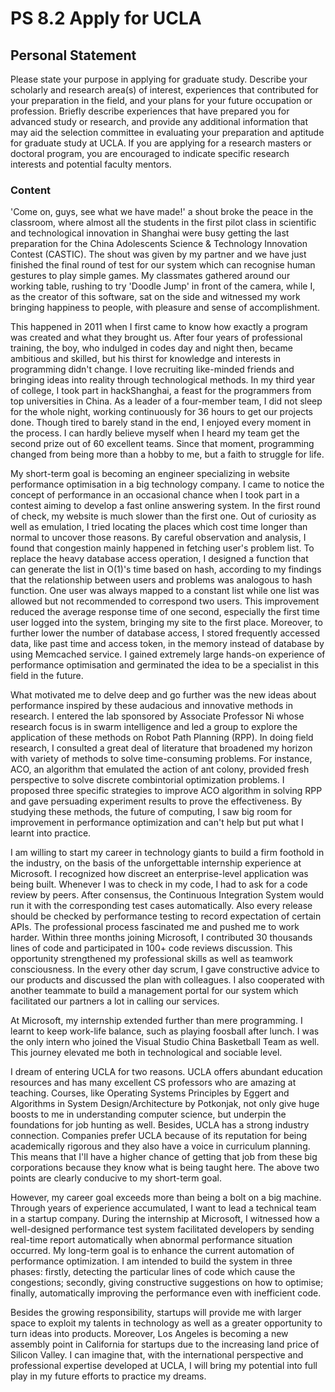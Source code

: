 # PS 8.2 Apply for UCLA

## Personal Statement

Please state your purpose in applying for graduate study. Describe your scholarly and research area(s) of interest, experiences that contributed for your preparation in the field, and your plans for your future occupation or profession. Briefly describe experiences that have prepared you for advanced study or research, and provide any additional information that may aid the selection committee in evaluating your preparation and aptitude for graduate study at UCLA. If you are applying for a research masters or doctoral program, you are encouraged to indicate specific research interests and potential faculty mentors.

### Content

'Come on, guys, see what we have made!' a shout broke the peace in the classroom, where almost all the students in the first pilot class in scientific and technological innovation in Shanghai were busy getting the last preparation for the China Adolescents Science & Technology Innovation Contest (CASTIC). The shout was given by my partner and we have just finished the final round of test for our system which can recognise human gestures to play simple games. My classmates gathered around our working table, rushing to try 'Doodle Jump' in front of the camera, while I, as the creator of this software, sat on the side and witnessed my work bringing happiness to people, with pleasure and sense of accomplishment.

This happened in 2011 when I first came to know how exactly a program was created and what they brought us. After four years of professional training, the boy, who indulged in codes day and night then, became ambitious and skilled, but his thirst for knowledge and interests in programming didn't change. I love recruiting like-minded friends and bringing ideas into reality through technological methods. In my third year of college, I took part in hackShanghai, a feast for the programmers from top universities in China. As a leader of a four-member team, I did not sleep for the whole night, working continuously for 36 hours to get our projects done. Though tired to barely stand in the end, I enjoyed every moment in the process. I can hardly believe myself when I heard my team get the second prize out of 60 excellent teams. Since that moment, programming changed from being more than a hobby to me, but a faith to struggle for life.

My short-term goal is becoming an engineer specializing in website performance optimisation in a big technology company. I came to notice the concept of performance in an occasional chance when I took part in a contest aiming to develop a fast online answering system. In the first round of check, my website is much slower than the first one. Out of curiosity as well as emulation, I tried locating the places which cost time longer than normal to uncover those reasons. By careful observation and analysis, I found that congestion mainly happened in fetching user's problem list. To replace the heavy database access operation, I designed a function that can generate the list in O(1)'s time based on hash, according to my findings that the relationship between users and problems was analogous to hash function. One user was always mapped to a constant list while one list was allowed but not recommended to correspond two users. This improvement reduced the average response time of one second, especially the first time user logged into the system, bringing my site to the first place. Moreover, to further lower the number of database access, I stored frequently accessed data, like past time and access token, in the memory instead of database by using Memcached service. I gained extremely large hands-on experience of performance optimisation and germinated the idea to be a specialist in this field in the future.

What motivated me to delve deep and go further was the new ideas about performance inspired by these audacious and innovative methods in research. I entered the lab sponsored by Associate Professor Ni whose research focus is in swarm intelligence and led a group to explore the application of these methods on Robot Path Planning (RPP). In doing field research, I consulted a great deal of literature that broadened my horizon with variety of methods to solve time-consuming problems. For instance, ACO, an algorithm that emulated the action of ant colony, provided fresh perspective to solve discrete combintorial optimization problems. I proposed three specific strategies to improve ACO algorithm in solving RPP and gave persuading experiment results to prove the effectiveness. By studying these methods, the future of computing, I saw big room for improvement in performance optimization and can't help but put what I learnt into practice.

I am willing to start my career in technology giants to build a firm foothold in the industry, on the basis of the unforgettable internship experience at Microsoft. I recognized how discreet an enterprise-level application was being built. Whenever I was to check in my code, I had to ask for a code review by peers. After consensus, the Continuous Integration System would run it with the corresponding test cases automatically. Also every release should be checked by performance testing to record expectation of certain APIs. The professional process fascinated me and pushed me to work harder. Within three months joining Microsoft, I contributed 30 thousands lines of code and participated in 100+ code reviews discussion. This opportunity strengthened my professional skills as well as teamwork consciousness. In the every other day scrum, I gave constructive advice to our products and discussed the plan with colleagues. I also cooperated with another teammate to build a management portal for our system which facilitated our partners a lot in calling our services.

At Microsoft, my internship extended further than mere programming. I learnt to keep work-life balance, such as playing foosball after lunch. I was the only intern who joined the Visual Studio China Basketball Team as well. This journey elevated me both in technological and sociable level.

I dream of entering UCLA for two reasons. UCLA offers abundant education resources and has many excellent CS professors who are amazing at teaching. Courses, like Operating Systems Principles by Eggert and Algorithms in System Design/Architecture by Potkonjak, not only give huge boosts to me in understanding computer science, but underpin the foundations for job hunting as well. Besides, UCLA has a strong industry connection. Companies prefer UCLA because of its reputation for being academically rigorous and they also have a voice in curriculum planning. This means that I'll have a higher chance of getting that job from these big corporations because they know what is being taught here. The above two points are clearly conducive to my short-term goal.

However, my career goal exceeds more than being a bolt on a big machine. Through years of experience accumulated, I want to lead a technical team in a startup company. During the internship at Microsoft, I witnessed how a well-designed performance test system facilitated developers by sending real-time report automatically when abnormal performance situation occurred. My long-term goal is to enhance the current automation of performance optimization. I am intended to build the system in three phases: firstly, detecting the particular lines of code which cause the congestions; secondly, giving constructive suggestions on how to optimise; finally, automatically improving the performance even with inefficient code.

Besides the growing responsibility, startups will provide me with larger space to exploit my talents in technology as well as a greater opportunity to turn ideas into products. Moreover, Los Angeles is becoming a new assembly point in California for startups due to the increasing land price of Silicon Valley. I can imagine that, with the international perspective and professional expertise developed at UCLA, I will bring my potential into full play in my future efforts to practice my dreams.
